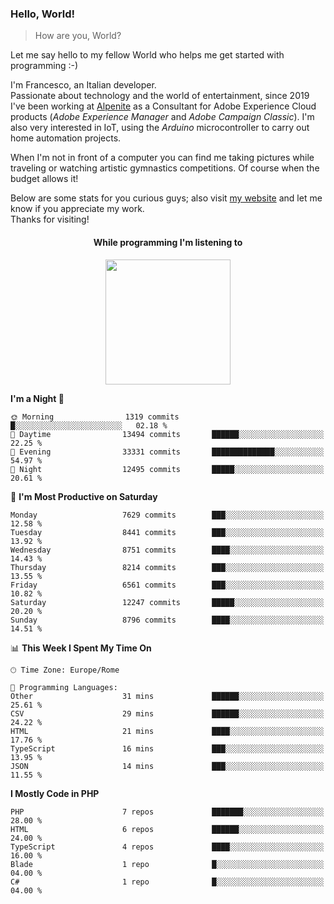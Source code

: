 ### Hello, World!

> How are you, World?

Let me say hello to my fellow World who helps me get started with programming :-)

I'm Francesco, an Italian developer.  
Passionate about technology and the world of entertainment, since 2019 I've been working at [Alpenite](https://www.alpenite.com) as a Consultant for Adobe Experience Cloud products (*Adobe Experience Manager* and *Adobe Campaign Classic*). I'm also very interested in IoT, using the *Arduino* microcontroller to carry out home automation projects.

When I'm not in front of a computer you can find me taking pictures while traveling or watching artistic gymnastics competitions. Of course when the budget allows it!

Below are some stats for you curious guys; also visit [my website](https://www.francescorega.eu) and let me know if you appreciate my work.  
Thanks for visiting!

<div align="center">
  <h4>While programming I'm listening to</h4>
  <a href="https://apps.francescorega.eu/now-playing/11147232609" target="_blank"><img src="https://apps.francescorega.eu/now-playing/11147232609" width="200"></a>
</div>

<!--START_SECTION:waka-->
**I'm a Night 🦉** 

```text
🌞 Morning                1319 commits        █░░░░░░░░░░░░░░░░░░░░░░░░   02.18 % 
🌆 Daytime                13494 commits       ██████░░░░░░░░░░░░░░░░░░░   22.25 % 
🌃 Evening                33331 commits       ██████████████░░░░░░░░░░░   54.97 % 
🌙 Night                  12495 commits       █████░░░░░░░░░░░░░░░░░░░░   20.61 % 
```
📅 **I'm Most Productive on Saturday** 

```text
Monday                   7629 commits        ███░░░░░░░░░░░░░░░░░░░░░░   12.58 % 
Tuesday                  8441 commits        ███░░░░░░░░░░░░░░░░░░░░░░   13.92 % 
Wednesday                8751 commits        ████░░░░░░░░░░░░░░░░░░░░░   14.43 % 
Thursday                 8214 commits        ███░░░░░░░░░░░░░░░░░░░░░░   13.55 % 
Friday                   6561 commits        ███░░░░░░░░░░░░░░░░░░░░░░   10.82 % 
Saturday                 12247 commits       █████░░░░░░░░░░░░░░░░░░░░   20.20 % 
Sunday                   8796 commits        ████░░░░░░░░░░░░░░░░░░░░░   14.51 % 
```


📊 **This Week I Spent My Time On** 

```text
🕑︎ Time Zone: Europe/Rome

💬 Programming Languages: 
Other                    31 mins             ██████░░░░░░░░░░░░░░░░░░░   25.61 % 
CSV                      29 mins             ██████░░░░░░░░░░░░░░░░░░░   24.22 % 
HTML                     21 mins             ████░░░░░░░░░░░░░░░░░░░░░   17.76 % 
TypeScript               16 mins             ███░░░░░░░░░░░░░░░░░░░░░░   13.95 % 
JSON                     14 mins             ███░░░░░░░░░░░░░░░░░░░░░░   11.55 % 
```

**I Mostly Code in PHP** 

```text
PHP                      7 repos             ███████░░░░░░░░░░░░░░░░░░   28.00 % 
HTML                     6 repos             ██████░░░░░░░░░░░░░░░░░░░   24.00 % 
TypeScript               4 repos             ████░░░░░░░░░░░░░░░░░░░░░   16.00 % 
Blade                    1 repo              █░░░░░░░░░░░░░░░░░░░░░░░░   04.00 % 
C#                       1 repo              █░░░░░░░░░░░░░░░░░░░░░░░░   04.00 % 
```




<!--END_SECTION:waka-->
